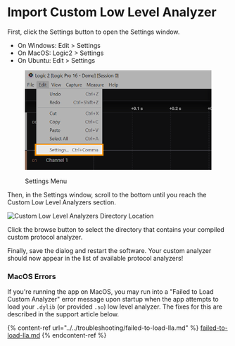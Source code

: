 # Import Custom Low Level Analyzer

First, click the Settings button to open the Settings window.&#x20;

* On Windows: Edit > Settings
* On MacOS: Logic2 > Settings
* On Ubuntu: Edit > Settings

<figure><img src="../../.gitbook/assets/edit-settings.png" alt="" width="548"><figcaption><p>Settings Menu</p></figcaption></figure>

Then, in the Settings window, scroll to the bottom until you reach the Custom Low Level Analyzers section.

![Custom Low Level Analyzers Directory Location](../../.gitbook/assets/screen-shot-2021-04-05-at-3.26.38-pm.png)

Click the browse button to select the directory that contains your compiled custom protocol analyzer.

Finally, save the dialog and restart the software. Your custom analyzer should now appear in the list of available protocol analyzers!

### MacOS Errors

If you're running the app on MacOS, you may run into a "Failed to Load Custom Analyzer" error message upon startup when the app attempts to load your `.dylib` (or provided `.so`) low level analyzer. The fixes for this are described in the support article below.

{% content-ref url="../../troubleshooting/failed-to-load-lla.md" %}
[failed-to-load-lla.md](../../troubleshooting/failed-to-load-lla.md)
{% endcontent-ref %}



